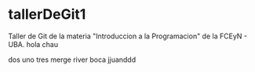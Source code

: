 
# tallerDeGit1

Taller de Git de la materia "Introduccion a la Programacion" de la FCEyN - UBA.
hola
chau


dos
uno
tres
merge
river
boca
jjuanddd
